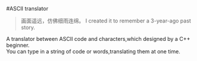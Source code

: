 #ASCII translator
>画面遥远，仿佛细雨连绵。
>I created it to remember a 3-year-ago past story.
<p>A translator between ASCII code and characters,which designed by a C++ beginner.<br>
You can type in a string of code or words,translating them at one time. </p>
